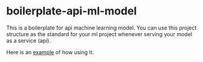 # boilerplate-api-ml-model

This is a boilerplate for api machine learning model. You can use this project structure as the standard for your ml project whenever serving your model as a service (api).

Here is an [example](https://github.com/rezkyws/api-ner-german) of how using it.
